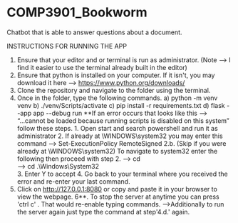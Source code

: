 # COMP3901_Bookworm
Chatbot that is able to answer questions about a document.

INSTRUCTIONS FOR RUNNING THE APP

1. Ensure that your editor and or terminal is run as administrator. (Note --> I find it easier to use the terminal already built in the editor)
2. Ensure that python is installed on your computer. If it isn't, you may download it here --> https://www.python.org/downloads/
3. Clone the repository and navigate to the folder using the terminal.
4. Once in the folder, type the following commands.
    a)    python -m venv venv
    b)   ./venv/Scripts/activate
    c)    pip install -r requirements.txt
    d)    flask --app app --debug run
    **If an error occurs that looks like this --> “...cannot be loaded because running scripts is disabled on this system” follow these steps.
        1. Open start and search powershell and run it as administrator
        2. If already at \WINDOWS\system32 you may enter this command --> Set-ExecutionPolicy RemoteSigned
        2.b. (Skip if you were already at \WINDOWS\system32) To navigate to system32 enter the following then proceed with step 2.
            --> cd \
            --> cd .\Windows\System32\
        3. Enter Y to accept
        4. Go back to your terminal where you received the error and re-enter your last command.
5. Click on http://127.0.0.1:8080 or copy and paste it in your browser to view the webpage.
6**. To stop the server at anytime you can press 'ctrl c' . That would re-enable typing commands.
    -->Additionally to run the server again just type the command at step'4.d.' again.